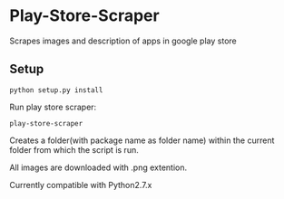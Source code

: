 # Play-Store-Scraper

Scrapes images and description of apps in google play store

## Setup

    python setup.py install

Run play store scraper:
    
    play-store-scraper


Creates a folder(with package name as folder name)  within the current folder from which the script is run.

All images are downloaded with .png extention.

Currently compatible with Python2.7.x


